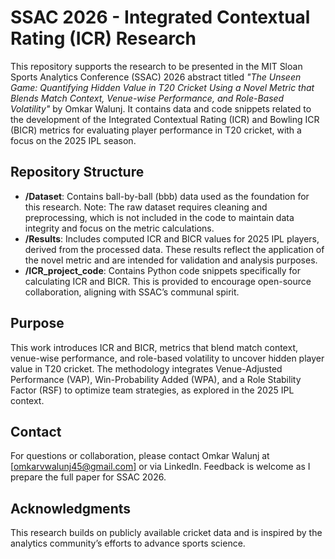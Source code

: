 # SSAC 2026 - Integrated Contextual Rating (ICR) Research

This repository supports the research to be presented in the MIT Sloan Sports Analytics Conference (SSAC) 2026 abstract titled *"The Unseen Game: Quantifying Hidden Value in T20 Cricket Using a Novel Metric that Blends Match Context, Venue-wise Performance, and Role-Based Volatility"* by Omkar Walunj. It contains data and code snippets related to the development of the Integrated Contextual Rating (ICR) and Bowling ICR (BICR) metrics for evaluating player performance in T20 cricket, with a focus on the 2025 IPL season.

## Repository Structure

- **/Dataset**: Contains ball-by-ball (bbb) data used as the foundation for this research. Note: The raw dataset requires cleaning and preprocessing, which is not included in the code to maintain data integrity and focus on the metric calculations.
- **/Results**: Includes computed ICR and BICR values for 2025 IPL players, derived from the processed data. These results reflect the application of the novel metric and are intended for validation and analysis purposes.
- **/ICR_project_code**: Contains Python code snippets specifically for calculating ICR and BICR. This is provided to encourage open-source collaboration, aligning with SSAC’s communal spirit.

## Purpose
This work introduces ICR and BICR, metrics that blend match context, venue-wise performance, and role-based volatility to uncover hidden player value in T20 cricket. The methodology integrates Venue-Adjusted Performance (VAP), Win-Probability Added (WPA), and a Role Stability Factor (RSF) to optimize team strategies, as explored in the 2025 IPL context.

## Contact
For questions or collaboration, please contact Omkar Walunj at [omkarvwalunj45@gmail.com] or via LinkedIn. Feedback is welcome as I prepare the full paper for SSAC 2026.

## Acknowledgments
This research builds on publicly available cricket data and is inspired by the analytics community’s efforts to advance sports science.

